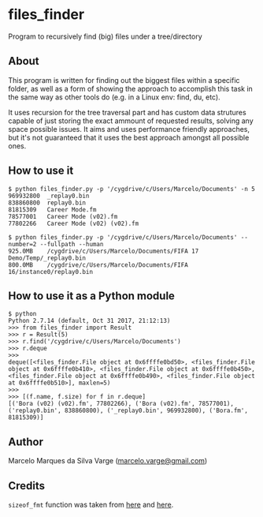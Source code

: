 # files_finder
Program to recursively find (big) files under a tree/directory

## About
This program is written for finding out the biggest files within a specific folder, as well as a form of showing the approach to accomplish this task in the same way as other tools do (e.g. in a Linux env: find, du, etc).

It uses recursion for the tree traversal part and has custom data strutures capable of just storing the exact ammount of requested results, solving any space possible issues. It aims and uses performance friendly approaches, but it's not guaranteed that it uses the best approach amongst all possible ones.

## How to use it
```
$ python files_finder.py -p '/cygdrive/c/Users/Marcelo/Documents' -n 5
969932800  _replay0.bin
838860800  replay0.bin
81815309   Career Mode.fm
78577001   Career Mode (v02).fm
77802266   Career Mode (v02) (v02).fm

$ python files_finder.py -p '/cygdrive/c/Users/Marcelo/Documents' --number=2 --fullpath --human
925.0MB    /cygdrive/c/Users/Marcelo/Documents/FIFA 17 Demo/Temp/_replay0.bin
800.0MB    /cygdrive/c/Users/Marcelo/Documents/FIFA 16/instance0/replay0.bin
```
## How to use it as a Python module
```
$ python
Python 2.7.14 (default, Oct 31 2017, 21:12:13)
>>> from files_finder import Result
>>> r = Result(5)
>>> r.find('/cygdrive/c/Users/Marcelo/Documents')
>>> r.deque
>>>
deque([<files_finder.File object at 0x6ffffe0bd50>, <files_finder.File object at 0x6ffffe0b410>, <files_finder.File object at 0x6ffffe0b450>, <files_finder.File object at 0x6ffffe0b490>, <files_finder.File object at 0x6ffffe0b510>], maxlen=5)
>>>
>>> [(f.name, f.size) for f in r.deque]
[('Bora (v02) (v02).fm', 77802266), ('Bora (v02).fm', 78577001), ('replay0.bin', 838860800), ('_replay0.bin', 969932800), ('Bora.fm', 81815309)]
```


## Author
Marcelo Marques da Silva Varge (marcelo.varge@gmail.com)

## Credits
`sizeof_fmt` function was taken from [here](https://stackoverflow.com/a/1094933/3918806) and [here](https://web.archive.org/web/20111010015624/http://blogmag.net/blog/read/38/Print_human_readable_file_size).
